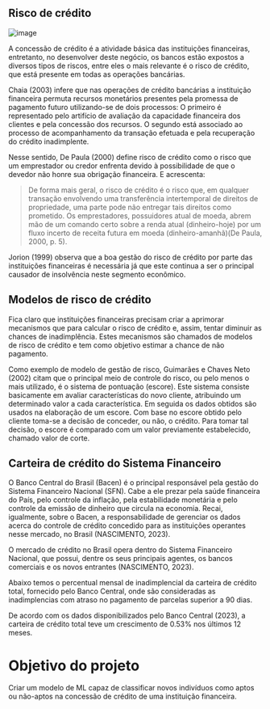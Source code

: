 ## Risco de crédito

![image](https://github.com/lstarke/credit-risk-analysis/assets/7483656/3ff36184-e09c-4044-b71f-f6678a12662e)


A concessão de crédito é a atividade básica das instituições financeiras, entretanto, no desenvolver deste negócio, os bancos estão expostos a diversos tipos de riscos, entre eles o mais relevante é o risco de crédito, que está presente em todas as operações bancárias.

Chaia (2003) infere que nas operações de crédito bancárias a instituição financeira permuta recursos monetários presentes pela promessa de pagamento futuro utilizando-se de dois processos: O primeiro é representado pelo artifício de avaliação da capacidade financeira dos clientes e pela concessão dos recursos. O segundo está associado ao processo de acompanhamento da transação efetuada e pela recuperação do crédito inadimplente.

Nesse sentido, De Paula (2000) define risco de crédito como o risco que um
emprestador ou credor enfrenta devido à possibilidade de que o devedor não honre sua obrigação financeira. E acrescenta:

>De forma mais geral, o risco de crédito é o risco que, em qualquer transação envolvendo uma transferência intertemporal de direitos de propriedade, uma parte pode não entregar tais direitos como prometido. Os emprestadores, possuidores atual de moeda, abrem mão de um comando certo sobre a renda atual (dinheiro-hoje) por um fluxo incerto de receita futura em moeda (dinheiro-amanhã)(De Paula, 2000, p. 5).

Jorion (1999) observa que a boa gestão do risco de crédito por parte das instituições financeiras é necessária já que este continua a ser o principal causador de insolvência neste segmento econômico.

## Modelos de risco de crédito

Fica claro que instituições financeiras precisam criar a aprimorar mecanismos que para calcular o risco de crédito e, assim, tentar diminuir as chances de inadimplência. Estes mecanismos são chamados de modelos de risco de crédito e tem como objetivo estimar a chance de não pagamento.

Como exemplo de modelo de gestão de risco, Guimarães e Chaves Neto (2002) citam que o principal meio de controle do risco, ou pelo menos o mais utilizado, é o sistema de pontuação (escore). Este sistema consiste basicamente em avaliar características do novo cliente, atribuindo um determinado valor a cada característica. Em seguida os dados obtidos
são usados na elaboração de um escore. Com base no escore obtido pelo cliente toma-se a decisão de conceder, ou não, o crédito. Para tomar tal decisão, o escore é comparado com um valor previamente estabelecido, chamado valor de corte.

## Carteira de crédito do Sistema Financeiro

O Banco Central do Brasil (Bacen) é o principal responsável pela gestão do
Sistema Financeiro Nacional (SFN). Cabe a ele prezar pela saúde financeira do País, pelo controle da inflação, pela estabilidade monetária e pelo controle da emissão de dinheiro que circula na economia. Recai, igualmente, sobre o Bacen, a responsabilidade de gerenciar os dados acerca do controle de crédito concedido para as instituições operantes nesse mercado, no Brasil (NASCIMENTO, 2023).

O mercado de crédito no Brasil opera dentro do Sistema Financeiro Nacional,
que possui, dentre os seus principais agentes, os bancos comerciais e os novos entrantes (NASCIMENTO, 2023).

Abaixo temos o percentual mensal de inadimplencial da carteira de crédito total, fornecido pelo Banco Central, onde são consideradas as inadimplencias com atraso no pagamento de parcelas superior a 90 dias.

De acordo com os dados disponibilizados pelo Banco Central (2023), a carteira de crédito total teve um crescimento de 0.53% nos últimos 12 meses.

# Objetivo do projeto

Criar um modelo de ML capaz de classificar novos indivíduos como aptos ou não-aptos na concessão de crédito de uma instituição financeira.
